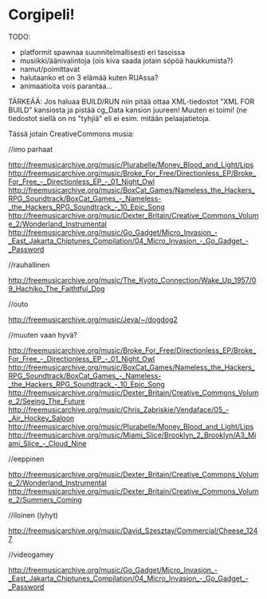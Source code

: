 # Corgipeli!

TODO:
  - platformit spawnaa suunnitelmallisesti eri tasoissa
  - musiikki/äänivalintoja (ois kiva saada jotain söpöä haukkumista?)
  - namut/poimittavat
  - halutaanko et on 3 elämää kuten RUAssa?
  - animaatioita vois parantaa...

TÄRKEÄÄ: Jos haluaa BUILD/RUN niin pitää ottaa XML-tiedostot "XML FOR BUILD" kansiosta ja pistää cg_Data kansion juureen! Muuten ei toimi! (ne tiedostot siellä on ns "tyhjiä" eli ei esim. mitään pelaajatietoja.

Tässä jotain CreativeCommons musia:

//imo parhaat

http://freemusicarchive.org/music/Plurabelle/Money_Blood_and_Light/Lips
http://freemusicarchive.org/music/Broke_For_Free/Directionless_EP/Broke_For_Free_-_Directionless_EP_-_01_Night_Owl
http://freemusicarchive.org/music/BoxCat_Games/Nameless_the_Hackers_RPG_Soundtrack/BoxCat_Games_-_Nameless-_the_Hackers_RPG_Soundtrack_-_10_Epic_Song
http://freemusicarchive.org/music/Dexter_Britain/Creative_Commons_Volume_2/Wonderland_Instrumental
http://freemusicarchive.org/music/Go_Gadget/Micro_Invasion_-_East_Jakarta_Chiptunes_Compilation/04_Micro_Invasion_-_Go_Gadget_-_Password


//rauhallinen

http://freemusicarchive.org/music/The_Kyoto_Connection/Wake_Up_1957/09_Hachiko_The_Faithtful_Dog

//outo

http://freemusicarchive.org/music/Jeva/~/dogdog2

//muuten vaan hyvä?

http://freemusicarchive.org/music/Broke_For_Free/Directionless_EP/Broke_For_Free_-_Directionless_EP_-_01_Night_Owl
http://freemusicarchive.org/music/BoxCat_Games/Nameless_the_Hackers_RPG_Soundtrack/BoxCat_Games_-_Nameless-_the_Hackers_RPG_Soundtrack_-_10_Epic_Song
http://freemusicarchive.org/music/Dexter_Britain/Creative_Commons_Volume_2/Seeing_The_Future
http://freemusicarchive.org/music/Chris_Zabriskie/Vendaface/05_-_Air_Hockey_Saloon
http://freemusicarchive.org/music/Plurabelle/Money_Blood_and_Light/Lips
http://freemusicarchive.org/music/Miami_Slice/Brooklyn_2_Brooklyn/A3_Miami_Slice_-_Cloud_Nine

//eeppinen

http://freemusicarchive.org/music/Dexter_Britain/Creative_Commons_Volume_2/Wonderland_Instrumental
http://freemusicarchive.org/music/Dexter_Britain/Creative_Commons_Volume_2/Summers_Coming

//iloinen (lyhyt)

http://freemusicarchive.org/music/David_Szesztay/Commercial/Cheese_1247

//videogamey

http://freemusicarchive.org/music/Go_Gadget/Micro_Invasion_-_East_Jakarta_Chiptunes_Compilation/04_Micro_Invasion_-_Go_Gadget_-_Password


